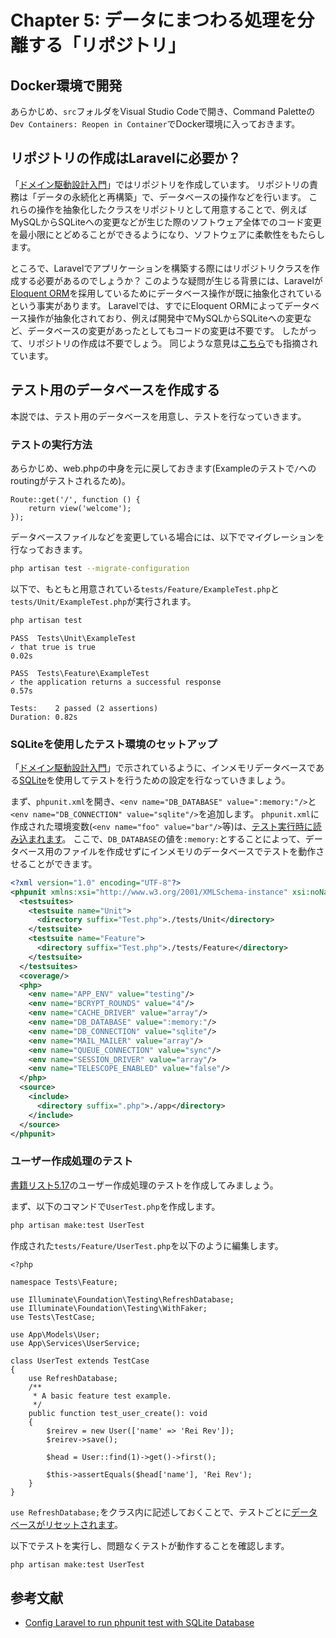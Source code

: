 # Chapter 5: データにまつわる処理を分離する「リポジトリ」

## Docker環境で開発

あらかじめ、`src`フォルダをVisual Studio Codeで開き、Command Paletteの`Dev Containers: Reopen in Container`でDocker環境に入っておきます。

## リポジトリの作成はLaravelに必要か？

「[ドメイン駆動設計入門](https://www.amazon.co.jp/%E3%83%89%E3%83%A1%E3%82%A4%E3%83%B3%E9%A7%86%E5%8B%95%E8%A8%AD%E8%A8%88%E5%85%A5%E9%96%80-%E3%83%9C%E3%83%88%E3%83%A0%E3%82%A2%E3%83%83%E3%83%97%E3%81%A7%E3%82%8F%E3%81%8B%E3%82%8B%EF%BC%81%E3%83%89%E3%83%A1%E3%82%A4%E3%83%B3%E9%A7%86%E5%8B%95%E8%A8%AD%E8%A8%88%E3%81%AE%E5%9F%BA%E6%9C%AC-%E6%88%90%E7%80%AC-%E5%85%81%E5%AE%A3-ebook/dp/B082WXZVPC?__mk_ja_JP=%E3%82%AB%E3%82%BF%E3%82%AB%E3%83%8A&crid=2SPIX3DU2EUW2&keywords=%E3%83%89%E3%83%A1%E3%82%A4%E3%83%B3%E9%A7%86%E5%8B%95%E8%A8%AD%E8%A8%88%E5%85%A5%E9%96%80&qid=1686451938&sprefix=%E3%83%89%E3%83%A1%E3%82%A4%E3%83%B3%E9%A7%86%E5%8B%95%E8%A8%AD%E8%A8%88%E3%81%AB%E3%82%85%E3%81%86%E3%82%82n%2Caps%2C700&sr=8-1&linkCode=ll1&tag=reirev0e-22&linkId=921753cd089b48613204b35f1d241358&language=ja_JP&ref_=as_li_ss_tl)」ではリポジトリを作成しています。
リポジトリの責務は「データの永続化と再構築」で、データベースの操作などを行います。
これらの操作を抽象化したクラスをリポジトリとして用意することで、例えばMySQLからSQLiteへの変更などが生じた際のソフトウェア全体でのコード変更を最小限にとどめることができるようになり、ソフトウェアに柔軟性をもたらします。

ところで、Laravelでアプリケーションを構築する際にはリポジトリクラスを作成する必要があるのでしょうか？
このような疑問が生じる背景には、Laravelが[Eloquent ORM](https://laravel.com/docs/10.x/eloquent)を採用しているためにデータベース操作が既に抽象化されているという事実があります。
Laravelでは、すでにEloquent ORMによってデータベース操作が抽象化されており、例えば開発中でMySQLからSQLiteへの変更など、データベースの変更があったとしてもコードの変更は不要です。
したがって、リポジトリの作成は不要でしょう。
同じような意見は[こちら](https://adelf.tech/2019/useless-eloquent-repositories)でも指摘されています。

## テスト用のデータベースを作成する

本説では、テスト用のデータベースを用意し、テストを行なっていきます。

### テストの実行方法

あらかじめ、web.phpの中身を元に戻しておきます(Exampleのテストで`/`へのroutingがテストされるため)。

```php:routes/web.php
Route::get('/', function () {
    return view('welcome');
});
```

データベースファイルなどを変更している場合には、以下でマイグレーションを行なっておきます。

```bash
php artisan test --migrate-configuration
```

以下で、もともと用意されている`tests/Feature/ExampleTest.php`と`tests/Unit/ExampleTest.php`が実行されます。

```bash
php artisan test
```

```bash:実行結果
PASS  Tests\Unit\ExampleTest
✓ that true is true                                                                         0.02s  

PASS  Tests\Feature\ExampleTest
✓ the application returns a successful response                                             0.57s  

Tests:    2 passed (2 assertions)
Duration: 0.82s
```

### SQLiteを使用したテスト環境のセットアップ

「[ドメイン駆動設計入門](https://www.amazon.co.jp/%E3%83%89%E3%83%A1%E3%82%A4%E3%83%B3%E9%A7%86%E5%8B%95%E8%A8%AD%E8%A8%88%E5%85%A5%E9%96%80-%E3%83%9C%E3%83%88%E3%83%A0%E3%82%A2%E3%83%83%E3%83%97%E3%81%A7%E3%82%8F%E3%81%8B%E3%82%8B%EF%BC%81%E3%83%89%E3%83%A1%E3%82%A4%E3%83%B3%E9%A7%86%E5%8B%95%E8%A8%AD%E8%A8%88%E3%81%AE%E5%9F%BA%E6%9C%AC-%E6%88%90%E7%80%AC-%E5%85%81%E5%AE%A3-ebook/dp/B082WXZVPC?__mk_ja_JP=%E3%82%AB%E3%82%BF%E3%82%AB%E3%83%8A&crid=2SPIX3DU2EUW2&keywords=%E3%83%89%E3%83%A1%E3%82%A4%E3%83%B3%E9%A7%86%E5%8B%95%E8%A8%AD%E8%A8%88%E5%85%A5%E9%96%80&qid=1686451938&sprefix=%E3%83%89%E3%83%A1%E3%82%A4%E3%83%B3%E9%A7%86%E5%8B%95%E8%A8%AD%E8%A8%88%E3%81%AB%E3%82%85%E3%81%86%E3%82%82n%2Caps%2C700&sr=8-1&linkCode=ll1&tag=reirev0e-22&linkId=921753cd089b48613204b35f1d241358&language=ja_JP&ref_=as_li_ss_tl)」で示されているように、インメモリデータベースである[SQLite](https://www.sqlite.org/index.html)を使用してテストを行うための設定を行なっていきましょう。

まず、`phpunit.xml`を開き、`<env name="DB_DATABASE" value=":memory:"/>`と`<env name="DB_CONNECTION" value="sqlite"/>`を追加します。
`phpunit.xml`に作成された環境変数(`<env name="foo" value="bar"/>`等)は、[テスト実行時に読み込まれます](https://laravel.com/docs/10.x/testing#environment)。
ここで、`DB_DATABASE`の値を`:memory:`とすることによって、データベース用のファイルを作成せずにインメモリのデータベースでテストを動作させることができます。

```xml:phpunit.xml
<?xml version="1.0" encoding="UTF-8"?>
<phpunit xmlns:xsi="http://www.w3.org/2001/XMLSchema-instance" xsi:noNamespaceSchemaLocation="https://schema.phpunit.de/10.2/phpunit.xsd" bootstrap="vendor/autoload.php" colors="true">
  <testsuites>
    <testsuite name="Unit">
      <directory suffix="Test.php">./tests/Unit</directory>
    </testsuite>
    <testsuite name="Feature">
      <directory suffix="Test.php">./tests/Feature</directory>
    </testsuite>
  </testsuites>
  <coverage/>
  <php>
    <env name="APP_ENV" value="testing"/>
    <env name="BCRYPT_ROUNDS" value="4"/>
    <env name="CACHE_DRIVER" value="array"/>
    <env name="DB_DATABASE" value=":memory:"/>
    <env name="DB_CONNECTION" value="sqlite"/>
    <env name="MAIL_MAILER" value="array"/>
    <env name="QUEUE_CONNECTION" value="sync"/>
    <env name="SESSION_DRIVER" value="array"/>
    <env name="TELESCOPE_ENABLED" value="false"/>
  </php>
  <source>
    <include>
      <directory suffix=".php">./app</directory>
    </include>
  </source>
</phpunit>
```

### ユーザー作成処理のテスト

[書籍リスト5.17](https://www.amazon.co.jp/%E3%83%89%E3%83%A1%E3%82%A4%E3%83%B3%E9%A7%86%E5%8B%95%E8%A8%AD%E8%A8%88%E5%85%A5%E9%96%80-%E3%83%9C%E3%83%88%E3%83%A0%E3%82%A2%E3%83%83%E3%83%97%E3%81%A7%E3%82%8F%E3%81%8B%E3%82%8B%EF%BC%81%E3%83%89%E3%83%A1%E3%82%A4%E3%83%B3%E9%A7%86%E5%8B%95%E8%A8%AD%E8%A8%88%E3%81%AE%E5%9F%BA%E6%9C%AC-%E6%88%90%E7%80%AC-%E5%85%81%E5%AE%A3-ebook/dp/B082WXZVPC?__mk_ja_JP=%E3%82%AB%E3%82%BF%E3%82%AB%E3%83%8A&crid=2SPIX3DU2EUW2&keywords=%E3%83%89%E3%83%A1%E3%82%A4%E3%83%B3%E9%A7%86%E5%8B%95%E8%A8%AD%E8%A8%88%E5%85%A5%E9%96%80&qid=1686451938&sprefix=%E3%83%89%E3%83%A1%E3%82%A4%E3%83%B3%E9%A7%86%E5%8B%95%E8%A8%AD%E8%A8%88%E3%81%AB%E3%82%85%E3%81%86%E3%82%82n%2Caps%2C700&sr=8-1&linkCode=ll1&tag=reirev0e-22&linkId=921753cd089b48613204b35f1d241358&language=ja_JP&ref_=as_li_ss_tl)のユーザー作成処理のテストを作成してみましょう。

まず、以下のコマンドで`UserTest.php`を作成します。

```bash
php artisan make:test UserTest
```

作成された`tests/Feature/UserTest.php`を以下のように編集します。

```php:tests/Feature/UserTest.php
<?php

namespace Tests\Feature;

use Illuminate\Foundation\Testing\RefreshDatabase;
use Illuminate\Foundation\Testing\WithFaker;
use Tests\TestCase;

use App\Models\User;
use App\Services\UserService;

class UserTest extends TestCase
{
    use RefreshDatabase;
    /**
     * A basic feature test example.
     */
    public function test_user_create(): void
    {
        $reirev = new User(['name' => 'Rei Rev']);
        $reirev->save();

        $head = User::find(1)->get()->first();

        $this->assertEquals($head['name'], 'Rei Rev');
    }
}
```

`use RefreshDatabase;`をクラス内に記述しておくことで、テストごとに[データベースがリセットされます](https://laravel.com/docs/10.x/database-testing#resetting-the-database-after-each-test)。

以下でテストを実行し、問題なくテストが動作することを確認します。

```bash
php artisan make:test UserTest
```

## 参考文献

- [Config Laravel to run phpunit test with SQLite Database](https://5balloons.info/config-laravel-run-phpunit-test-sqlite-database/)
